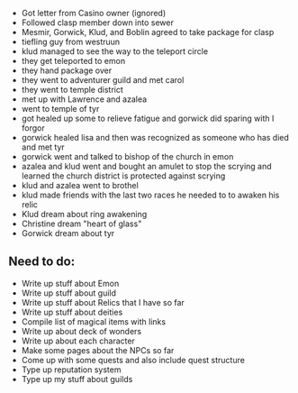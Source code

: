 - Got letter from Casino owner (ignored)
- Followed clasp member down into sewer
- Mesmir, Gorwick, Klud, and Boblin agreed to take package for clasp
- tiefling guy from westruun
- klud managed to see the way to the teleport circle
- they get teleported to emon
- they hand package over
- they went to adventurer guild and met carol
- they went to temple district
- met up with Lawrence and azalea
- went to temple of tyr
- got healed up some to relieve fatigue and gorwick did sparing with I forgor
- gorwick healed lisa and then was recognized as someone who has died and met tyr
- gorwick went and talked to bishop of the church in emon
- azalea and klud went and bought an amulet to stop the scrying and learned the church district is protected against scrying
- klud and azalea went to brothel
- klud made friends with the last two races he needed to to awaken his relic
- Klud dream about ring awakening
- Christine dream "heart of glass"
- Gorwick dream about tyr

## Need to do:
- Write up stuff about Emon
- Write up stuff about guild
- Write up stuff about Relics that I have so far
- Write up stuff about deities
- Compile list of magical items with links
- Write up about deck of wonders
- Write up about each character
- Make some pages about the NPCs so far
- Come up with some quests and also include quest structure
- Type up reputation system
- Type up my stuff about guilds
